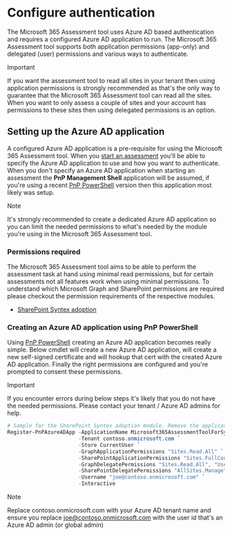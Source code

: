 # Configure authentication

The Microsoft 365 Assessment tool uses Azure AD based authentication and requires a configured Azure AD application to run. The Microsoft 365 Assessment tool supports both application permissions (app-only) and delegated (user) permissions and various ways to authenticate.

> [!Important]
> If you want the assessment tool to read all sites in your tenant then using application permissions is strongly recommended as that's the only way to guarantee that the Microsoft 365 Assessment tool can read all the sites. When you want to only assess a couple of sites and your account has permissions to these sites then using delegated permissions is an option.

## Setting up the Azure AD application

A configured Azure AD application is a pre-requisite for using the Microsoft 365 Assessment tool. When you [start an assessment](assess-start.md) you'll be able to specify the Azure AD application to use and how you want to authenticate. When you don't specify an Azure AD application when starting an assessment the **PnP Management Shell** application will be assumed, if you're using a recent [PnP PowerShell](https://pnp.github.io/powershell/) version then this application most likely was setup.

> [!Note]
> It's strongly recommended to create a dedicated Azure AD application so you can limit the needed permissions to what's needed by the module you're using in the Microsoft 365 Assessment tool.

### Permissions required

The Microsoft 365 Assessment tool aims to be able to perform the assessment task at hand using minimal read permissions, but for certain assessments not all features work when using minimal permissions. To understand which Microsoft Graph and SharePoint permissions are required please checkout the permission requirements of the respective modules.

- [SharePoint Syntex adoption](../sharepoint-syntex/requirements.md)

### Creating an Azure AD application using PnP PowerShell

 Using [PnP PowerShell](https://pnp.github.io/powershell/) creating an Azure AD application becomes really simple. Below cmdlet will create a new Azure AD application, will create a new self-signed certificate and will hookup that cert with the created Azure AD application. Finally the right permissions are configured and you're prompted to consent these permissions.

> [!Important]
> If you encounter errors during below steps it's likely that you do not have the needed permissions. Please contact your tenant / Azure AD admins for help.

```PowerShell
# Sample for the SharePoint Syntex adoption module. Remove the application/delegated permissions depending on your needs
Register-PnPAzureADApp -ApplicationName Microsoft365AssessmentToolForSyntex `
                       -Tenant contoso.onmicrosoft.com `
                       -Store CurrentUser `
                       -GraphApplicationPermissions "Sites.Read.All" `
                       -SharePointApplicationPermissions "Sites.FullControl.All" `
                       -GraphDelegatePermissions "Sites.Read.All", "User.Read" `
                       -SharePointDelegatePermissions "AllSites.Manage" `
                       -Username "joe@contoso.onmicrosoft.com" `
                       -Interactive
```

> [!Note]
> Replace contoso.onmicrosoft.com with your Azure AD tenant name and ensure you replace joe@contoso.onmicrosoft.com with the user id that's an Azure AD admin (or global admin)
